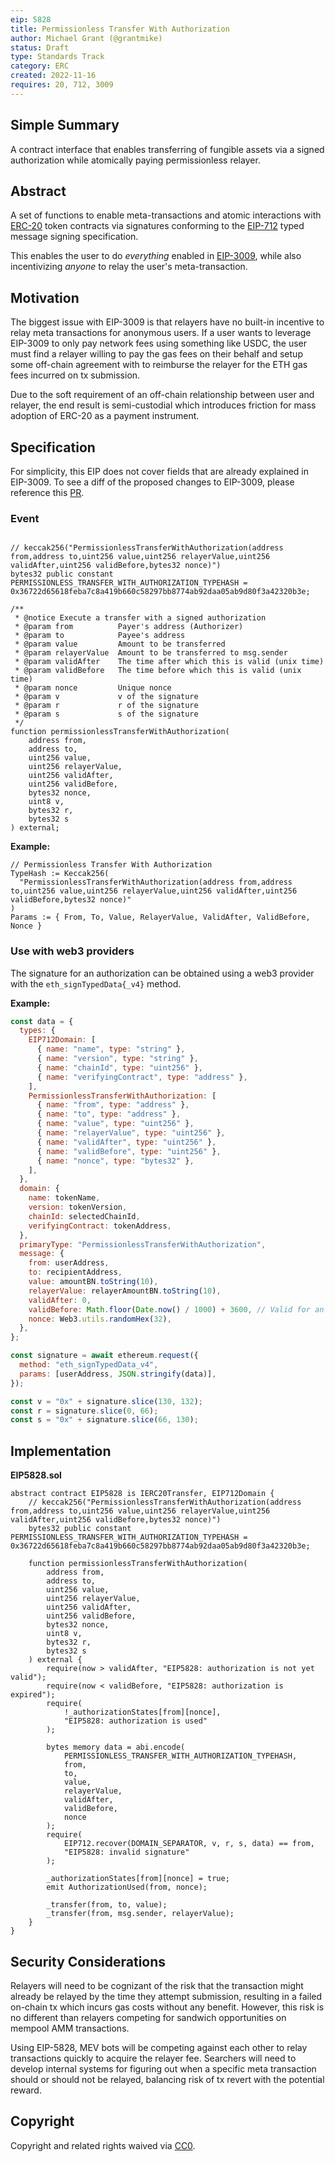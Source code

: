 ```yaml
---
eip: 5828
title: Permissionless Transfer With Authorization
author: Michael Grant (@grantmike)
status: Draft
type: Standards Track
category: ERC
created: 2022-11-16
requires: 20, 712, 3009
---
```


## Simple Summary

A contract interface that enables transferring of fungible assets via a signed authorization while atomically paying permissionless relayer. 

## Abstract

A set of functions to enable meta-transactions and atomic interactions with [ERC-20](./eip-20.md) token contracts via signatures conforming to the [EIP-712](./eip-712.md) typed message signing specification.

This enables the user to do _everything_ enabled in [EIP-3009](./eip-3009), while also incentivizing _anyone_ to relay the user's meta-transaction.

## Motivation

The biggest issue with EIP-3009 is that relayers have no built-in incentive to relay meta transactions for anonymous users. If a user wants to leverage EIP-3009 to only pay network fees using something like USDC, the user must find a relayer willing to pay the gas fees on their behalf and setup some off-chain agreement with to reimburse the relayer for the ETH gas fees incurred on tx submission.

Due to the soft requirement of an off-chain relationship between user and relayer, the end result is semi-custodial which introduces friction for mass adoption of ERC-20 as a payment instrument.  

## Specification

For simplicity, this EIP does not cover fields that are already explained in EIP-3009. To see a diff of the proposed changes to EIP-3009, please reference this [PR](https://github.com/grantmike/EIPs/pull/2).      

### Event

```solidity

// keccak256("PermissionlessTransferWithAuthorization(address from,address to,uint256 value,uint256 relayerValue,uint256 validAfter,uint256 validBefore,bytes32 nonce)")
bytes32 public constant PERMISSIONLESS_TRANSFER_WITH_AUTHORIZATION_TYPEHASH = 0x36722d65618feba7c8a419b660c58297bb8774ab92daa05ab9d80f3a42320b3e;

/**
 * @notice Execute a transfer with a signed authorization
 * @param from          Payer's address (Authorizer)
 * @param to            Payee's address
 * @param value         Amount to be transferred
 * @param relayerValue  Amount to be transferred to msg.sender
 * @param validAfter    The time after which this is valid (unix time)
 * @param validBefore   The time before which this is valid (unix time)
 * @param nonce         Unique nonce
 * @param v             v of the signature
 * @param r             r of the signature
 * @param s             s of the signature
 */
function permissionlessTransferWithAuthorization(
    address from,
    address to,
    uint256 value,
    uint256 relayerValue,
    uint256 validAfter,
    uint256 validBefore,
    bytes32 nonce,
    uint8 v,
    bytes32 r,
    bytes32 s
) external;

```

**Example:**

```
// Permissionless Transfer With Authorization
TypeHash := Keccak256(
  "PermissionlessTransferWithAuthorization(address from,address to,uint256 value,uint256 relayerValue,uint256 validAfter,uint256 validBefore,bytes32 nonce)"
)
Params := { From, To, Value, RelayerValue, ValidAfter, ValidBefore, Nonce }
```

### Use with web3 providers

The signature for an authorization can be obtained using a web3 provider with the `eth_signTypedData{_v4}` method.

**Example:**

```javascript
const data = {
  types: {
    EIP712Domain: [
      { name: "name", type: "string" },
      { name: "version", type: "string" },
      { name: "chainId", type: "uint256" },
      { name: "verifyingContract", type: "address" },
    ],
    PermissionlessTransferWithAuthorization: [
      { name: "from", type: "address" },
      { name: "to", type: "address" },
      { name: "value", type: "uint256" }, 
      { name: "relayerValue", type: "uint256" },
      { name: "validAfter", type: "uint256" },
      { name: "validBefore", type: "uint256" },
      { name: "nonce", type: "bytes32" },
    ],
  },
  domain: {
    name: tokenName,
    version: tokenVersion,
    chainId: selectedChainId,
    verifyingContract: tokenAddress,
  },
  primaryType: "PermissionlessTransferWithAuthorization",
  message: {
    from: userAddress,
    to: recipientAddress,
    value: amountBN.toString(10),
    relayerValue: relayerAmountBN.toString(10),
    validAfter: 0,
    validBefore: Math.floor(Date.now() / 1000) + 3600, // Valid for an hour
    nonce: Web3.utils.randomHex(32),
  },
};

const signature = await ethereum.request({
  method: "eth_signTypedData_v4",
  params: [userAddress, JSON.stringify(data)],
});

const v = "0x" + signature.slice(130, 132);
const r = signature.slice(0, 66);
const s = "0x" + signature.slice(66, 130);
```

## Implementation

**EIP5828.sol**
```solidity
abstract contract EIP5828 is IERC20Transfer, EIP712Domain {
    // keccak256("PermissionlessTransferWithAuthorization(address from,address to,uint256 value,uint256 relayerValue,uint256 validAfter,uint256 validBefore,bytes32 nonce)")
    bytes32 public constant PERMISSIONLESS_TRANSFER_WITH_AUTHORIZATION_TYPEHASH = 0x36722d65618feba7c8a419b660c58297bb8774ab92daa05ab9d80f3a42320b3e;

    function permissionlessTransferWithAuthorization(
        address from,
        address to,
        uint256 value,
        uint256 relayerValue,
        uint256 validAfter,
        uint256 validBefore,
        bytes32 nonce,
        uint8 v,
        bytes32 r,
        bytes32 s
    ) external {
        require(now > validAfter, "EIP5828: authorization is not yet valid");
        require(now < validBefore, "EIP5828: authorization is expired");
        require(
            !_authorizationStates[from][nonce],
            "EIP5828: authorization is used"
        );

        bytes memory data = abi.encode(
            PERMISSIONLESS_TRANSFER_WITH_AUTHORIZATION_TYPEHASH,
            from,
            to,
            value,
            relayerValue,
            validAfter,
            validBefore,
            nonce
        );
        require(
            EIP712.recover(DOMAIN_SEPARATOR, v, r, s, data) == from,
            "EIP5828: invalid signature"
        );

        _authorizationStates[from][nonce] = true;
        emit AuthorizationUsed(from, nonce);

        _transfer(from, to, value);
        _transfer(from, msg.sender, relayerValue);
    }
}
```

## Security Considerations

Relayers will need to be cognizant of the risk that the transaction might already be relayed by the time they attempt submission, resulting in a failed on-chain tx which incurs gas costs without any benefit. However, this risk is no different than relayers competing for sandwich opportunities on mempool AMM transactions. 

Using EIP-5828, MEV bots will be competing against each other to relay transactions quickly to acquire the relayer fee. Searchers will need to develop internal systems for figuring out when a specific meta transaction should or should not be relayed, balancing risk of tx revert with the potential reward.  

## Copyright

Copyright and related rights waived via [CC0](../LICENSE.md).

